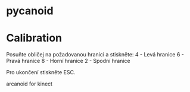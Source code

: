 pycanoid
========

Calibration
===========

Posuňte obličej na požadovanou hranici a stiskněte:
4 - Levá hranice
6 - Pravá hranice
8 - Horní hranice
2 - Spodní hranice

Pro ukončení stiskněte ESC.


arcanoid for kinect
